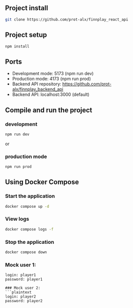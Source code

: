 ## Project install

```bash
git clone https://github.com/prot-alx/finnplay_react_api
```

## Project setup

```bash
npm install
```

## Ports
- Development mode: 5173 (npm run dev)
- Production mode: 4173 (npm run prod)
- Backend API repository: https://github.com/prot-alx/finnplay_backend_api
- Backend API: localhost:3000 (default)

## Compile and run the project
### development
```bash
npm run dev
```
or 
### production mode
```bash
npm run prod
```

## Using Docker Compose

### Start the application
```bash
docker compose up -d
```

### View logs
```bash
docker compose logs -f
```

### Stop the application
```bash
docker compose down
```

### Mock user 1:
```plaintext
login: player1
password: player1

### Mock user 2:
```plaintext
login: player2
password: player2
